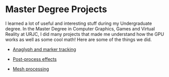# Master Degree Projects

I learned a lot of useful and interesting stuff during my Undergraduate degree. In the Master Degree in Computer Graphics, Games and Virtual Reality at URJC, I did many projects that made me understand how the GPU works as well as some cool math! Here are some of the things we did.

<ul>
<li><a href="https://apozag.github.io/Adrian-Poza/pages/projects/anaglyph">Anaglyph and marker tracking</a></li>
</ul>

<ul>
<li><a href="https://apozag.github.io/Adrian-Poza/pages/projects/postprocess">Post-process effects</a></li>
</ul>

<ul>
<li><a href="https://apozag.github.io/Adrian-Poza/pages/projects/meshes">Mesh processing</a></li>
</ul>